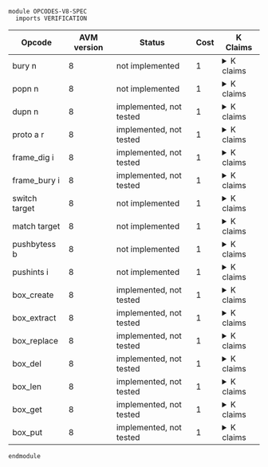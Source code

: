 ```k
module OPCODES-V8-SPEC
  imports VERIFICATION
```

<table>

<thead>
<tr><th> Opcode </th><th> AVM version </th><th> Status </th><th> Cost </th><th> K Claims </th></tr>
</thead>

<tbody>

<!----------------------------------------------------------------------------->

<tr><td> bury n </td><td> 8 </td><td> not implemented </td><td> 1  </td>
<td><details>
<summary>K claims</summary>

</details>
</td></tr>

<!----------------------------------------------------------------------------->

<tr><td> popn n </td><td> 8 </td><td> not implemented </td><td> 1 </td>
<td><details>
<summary>K claims</summary>

</details>
</td></tr>

<!----------------------------------------------------------------------------->

<tr><td> dupn n </td><td> 8 </td><td> implemented, not tested </td><td> 1 </td>
<td><details>
<summary>K claims</summary>

</details>
</td></tr>

<!----------------------------------------------------------------------------->

<tr><td> proto a r </td><td> 8 </td><td> implemented, not tested </td><td> 1 </td>
<td><details>
<summary>K claims</summary>

</details>
</td></tr>

<!----------------------------------------------------------------------------->

<tr><td> frame_dig i </td><td> 8 </td><td> implemented, not tested  </td><td> 1 </td>
<td><details>
<summary>K claims</summary>

</details>
</td></tr>

<!----------------------------------------------------------------------------->

<tr><td> frame_bury i </td><td> 8 </td><td> implemented, not tested  </td><td> 1 </td>
<td><details>
<summary>K claims</summary>

</details>
</td></tr>

<!----------------------------------------------------------------------------->

<tr><td> switch target </td><td> 8 </td><td> not implemented </td><td> 1 </td>
<td><details>
<summary>K claims</summary>

</details>
</td></tr>

<!----------------------------------------------------------------------------->

<tr><td> match target </td><td> 8 </td><td> not implemented </td><td> 1 </td>
<td><details>
<summary>K claims</summary>

</details>
</td></tr>

<!----------------------------------------------------------------------------->

<tr><td> pushbytess b </td><td> 8 </td><td> not implemented </td><td> 1 </td>
<td><details>
<summary>K claims</summary>

</details>
</td></tr>

<!----------------------------------------------------------------------------->

<tr><td> pushints i </td><td> 8 </td><td> not implemented </td><td> 1 </td>
<td><details>
<summary>K claims</summary>

</details>
</td></tr>

<!----------------------------------------------------------------------------->

<tr><td> box_create </td><td> 8 </td><td> implemented, not tested </td><td> 1 </td>
<td><details>
<summary>K claims</summary>

</details>
</td></tr>

<!----------------------------------------------------------------------------->

<tr><td> box_extract </td><td> 8 </td><td> implemented, not tested </td><td> 1 </td>
<td><details>
<summary>K claims</summary>

</details>
</td></tr>

<!----------------------------------------------------------------------------->

<tr><td> box_replace </td><td> 8 </td><td> implemented, not tested </td><td> 1 </td>
<td><details>
<summary>K claims</summary>

</details>
</td></tr>

<!----------------------------------------------------------------------------->

<tr><td> box_del </td><td> 8 </td><td> implemented, not tested </td><td> 1 </td>
<td><details>
<summary>K claims</summary>

</details>
</td></tr>

<!----------------------------------------------------------------------------->

<tr><td> box_len </td><td> 8 </td><td> implemented, not tested </td><td> 1 </td>
<td><details>
<summary>K claims</summary>

</details>
</td></tr>

<!----------------------------------------------------------------------------->

<tr><td> box_get </td><td> 8 </td><td> implemented, not tested </td><td> 1 </td>
<td><details>
<summary>K claims</summary>

</details>
</td></tr>

<!----------------------------------------------------------------------------->

<tr><td> box_put </td><td> 8 </td><td> implemented, not tested </td><td> 1 </td>
<td><details>
<summary>K claims</summary>

</details>
</td></tr>

<!----------------------------------------------------------------------------->

</tbody>
</table>

```k
endmodule
```
